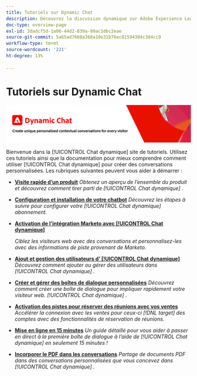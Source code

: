 ```yaml
---
title: Tutoriels sur Dynamic Chat
description: Découvrez la discussion dynamique sur Adobe Experience League. Utilisez ces tutoriels et la documentation pour mieux comprendre comment utiliser la discussion dynamique afin de créer des conversations personnalisées.
doc-type: overview-page
exl-id: 3dadcf5d-1a06-44d2-839a-99ac1dbc2eae
source-git-commit: 5a65ad7660a368a10e31b76ec81594304c304cc9
workflow-type: tm+mt
source-wordcount: '221'
ht-degree: 13%

---
```


# Tutoriels sur Dynamic Chat

![](assets/dynamic-chat-header.png)

Bienvenue dans la [!UICONTROL Chat dynamique]  site de tutoriels. Utilisez ces tutoriels ainsi que la documentation pour mieux comprendre comment utiliser [!UICONTROL Chat dynamique]  pour créer des conversations personnalisées. Les rubriques suivantes peuvent vous aider à démarrer :

* **[Visite rapide d’un produit](product-tour.md)**
   *Obtenez un aperçu de l’ensemble du produit et découvrez comment tirer parti de [!UICONTROL Chat dynamique] .*
* **[Configuration et installation de votre chatbot](setup.md)**
   *Découvrez les étapes à suivre pour configurer votre [!UICONTROL Chat dynamique]  abonnement.*
* **[Activation de l’intégration Marketo avec [!UICONTROL Chat dynamique]](marketo-integration.md)**

   *Ciblez les visiteurs web avec des conversations et personnalisez-les avec des informations de piste provenant de Marketo.*
* **[Ajout et gestion des utilisateurs d’ [!UICONTROL Chat dynamique]](user-management.md)**
   *Découvrez comment ajouter ou gérer des utilisateurs dans [!UICONTROL Chat dynamique] .*
* **[Créer et gérer des boîtes de dialogue personnalisées](dialogue-management.md)**
   *Découvrez comment créer une boîte de dialogue pour impliquer rapidement votre visiteur web. [!UICONTROL Chat dynamique] .*
* **[Activation des pistes pour réserver des réunions avec vos ventes](meeting-booking.md)**
   *Accélérer la connexion avec les ventes pour ceux-ci [!DNL target] des comptes avec des fonctionnalités de réservation de réunions.*
* **[Mise en ligne en 15 minutes](go-live-in-15-minutes.md)**
   *Un guide détaillé pour vous aider à passer en direct à la première boîte de dialogue à l’aide de [!UICONTROL Chat dynamique]  en seulement 15 minutes !*
* **[Incorporer le PDF dans les conversations](document-cloud-integration.md)**
   *Partage de documents PDF dans des conversations personnalisées que vous concevez dans [!UICONTROL Chat dynamique] .*

